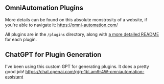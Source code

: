 ## OmniAutomation Plugins

More details can be found on this absolute monstrosity of a website, if you're able to navigate it: https://omni-automation.com/

All plugins are in the `/plugins` directory, along with [a more detailed README](./plugins/README.md) for each plugin.

## ChatGPT for Plugin Generation

I've been using this custom GPT for generating plugins. It does a pretty good job! https://chat.openai.com/g/g-1bLam9r4W-omniautomation-assistant

